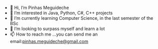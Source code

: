 - 👋 Hi, I’m Pinhas Meguideche
- 👀 I’m interested in Java, Python, C#, C++ projects
- 🌱 I’m currently learning Computer Science, in the last semester of the BSc
- 💞️ I’m looking to surpass myself and learn a lot
- 📫 How to reach me ...you can send me an email:pinhas.meguideche@gmail.com

<!---
PinhasMeg/PinhasMeg is a ✨ special ✨ repository because its `README.md` (this file) appears on your GitHub profile.
You can click the Preview link to take a look at your changes.
--->
